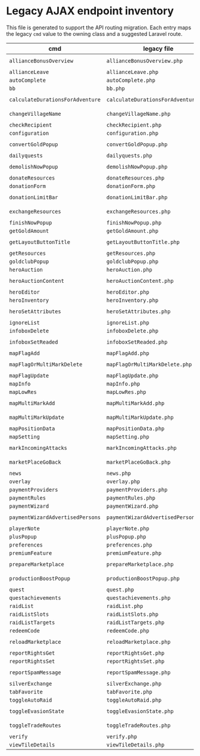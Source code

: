 # Legacy AJAX endpoint inventory

This file is generated to support the API routing migration. Each entry maps the legacy `cmd` value to the owning class and a suggested Laravel route.

| cmd | legacy file | legacy class | suggested API URI |
| --- | --- | --- | --- |
| `allianceBonusOverview` | `allianceBonusOverview.php` | `Controller\Ajax\allianceBonusOverview` | `/ajax/alliance-bonus-overview` |
| `allianceLeave` | `allianceLeave.php` | `Controller\Ajax\allianceLeave` | `/ajax/alliance-leave` |
| `autoComplete` | `autoComplete.php` | `Controller\Ajax\autoComplete` | `/ajax/auto-complete` |
| `bb` | `bb.php` | `Controller\Ajax\bb` | `/ajax/bb` |
| `calculateDurationsForAdventure` | `calculateDurationsForAdventure.php` | `Controller\Ajax\calculateDurationsForAdventure` | `/ajax/calculate-durations-for-adventure` |
| `changeVillageName` | `changeVillageName.php` | `Controller\Ajax\changeVillageName` | `/ajax/change-village-name` |
| `checkRecipient` | `checkRecipient.php` | `Controller\Ajax\checkRecipient` | `/ajax/check-recipient` |
| `configuration` | `configuration.php` | `Controller\Ajax\configuration` | `/ajax/configuration` |
| `convertGoldPopup` | `convertGoldPopup.php` | `Controller\Ajax\convertGoldPopup` | `/ajax/convert-gold-popup` |
| `dailyquests` | `dailyquests.php` | `Controller\Ajax\dailyquests` | `/ajax/dailyquests` |
| `demolishNowPopup` | `demolishNowPopup.php` | `Controller\Ajax\demolishNowPopup` | `/ajax/demolish-now-popup` |
| `donateResources` | `donateResources.php` | `Controller\Ajax\donateResources` | `/ajax/donate-resources` |
| `donationForm` | `donationForm.php` | `Controller\Ajax\donationForm` | `/ajax/donation-form` |
| `donationLimitBar` | `donationLimitBar.php` | `Controller\Ajax\donationLimitBar` | `/ajax/donation-limit-bar` |
| `exchangeResources` | `exchangeResources.php` | `Controller\Ajax\exchangeResources` | `/ajax/exchange-resources` |
| `finishNowPopup` | `finishNowPopup.php` | `Controller\Ajax\finishNowPopup` | `/ajax/finish-now-popup` |
| `getGoldAmount` | `getGoldAmount.php` | `Controller\Ajax\getGoldAmount` | `/ajax/get-gold-amount` |
| `getLayoutButtonTitle` | `getLayoutButtonTitle.php` | `Controller\Ajax\getLayoutButtonTitle` | `/ajax/get-layout-button-title` |
| `getResources` | `getResources.php` | `Controller\Ajax\getResources` | `/ajax/get-resources` |
| `goldclubPopup` | `goldclubPopup.php` | `Controller\Ajax\goldclubPopup` | `/ajax/goldclub-popup` |
| `heroAuction` | `heroAuction.php` | `Controller\Ajax\heroAuction` | `/ajax/hero-auction` |
| `heroAuctionContent` | `heroAuctionContent.php` | `Controller\Ajax\heroAuctionContent` | `/ajax/hero-auction-content` |
| `heroEditor` | `heroEditor.php` | `Controller\Ajax\heroEditor` | `/ajax/hero-editor` |
| `heroInventory` | `heroInventory.php` | `Controller\Ajax\heroInventory` | `/ajax/hero-inventory` |
| `heroSetAttributes` | `heroSetAttributes.php` | `Controller\Ajax\heroSetAttributes` | `/ajax/hero-set-attributes` |
| `ignoreList` | `ignoreList.php` | `Controller\Ajax\ignoreList` | `/ajax/ignore-list` |
| `infoboxDelete` | `infoboxDelete.php` | `Controller\Ajax\infoboxDelete` | `/ajax/infobox-delete` |
| `infoboxSetReaded` | `infoboxSetReaded.php` | `Controller\Ajax\infoboxSetReaded` | `/ajax/infobox-set-readed` |
| `mapFlagAdd` | `mapFlagAdd.php` | `Controller\Ajax\mapFlagAdd` | `/ajax/map-flag-add` |
| `mapFlagOrMultiMarkDelete` | `mapFlagOrMultiMarkDelete.php` | `Controller\Ajax\mapFlagOrMultiMarkDelete` | `/ajax/map-flag-or-multi-mark-delete` |
| `mapFlagUpdate` | `mapFlagUpdate.php` | `Controller\Ajax\mapFlagUpdate` | `/ajax/map-flag-update` |
| `mapInfo` | `mapInfo.php` | `Controller\Ajax\mapInfo` | `/ajax/map-info` |
| `mapLowRes` | `mapLowRes.php` | `Controller\Ajax\mapLowRes` | `/ajax/map-low-res` |
| `mapMultiMarkAdd` | `mapMultiMarkAdd.php` | `Controller\Ajax\mapMultiMarkAdd` | `/ajax/map-multi-mark-add` |
| `mapMultiMarkUpdate` | `mapMultiMarkUpdate.php` | `Controller\Ajax\mapMultiMarkUpdate` | `/ajax/map-multi-mark-update` |
| `mapPositionData` | `mapPositionData.php` | `Controller\Ajax\mapPositionData` | `/ajax/map-position-data` |
| `mapSetting` | `mapSetting.php` | `Controller\Ajax\mapSetting` | `/ajax/map-setting` |
| `markIncomingAttacks` | `markIncomingAttacks.php` | `Controller\Ajax\markIncomingAttacks` | `/ajax/mark-incoming-attacks` |
| `marketPlaceGoBack` | `marketPlaceGoBack.php` | `Controller\Ajax\marketPlaceGoBack` | `/ajax/market-place-go-back` |
| `news` | `news.php` | `Controller\Ajax\news` | `/ajax/news` |
| `overlay` | `overlay.php` | `Controller\Ajax\overlay` | `/ajax/overlay` |
| `paymentProviders` | `paymentProviders.php` | `Controller\Ajax\paymentProviders` | `/ajax/payment-providers` |
| `paymentRules` | `paymentRules.php` | `Controller\Ajax\paymentRules` | `/ajax/payment-rules` |
| `paymentWizard` | `paymentWizard.php` | `Controller\Ajax\paymentWizard` | `/ajax/payment-wizard` |
| `paymentWizardAdvertisedPersons` | `paymentWizardAdvertisedPersons.php` | `Controller\Ajax\paymentWizardAdvertisedPersons` | `/ajax/payment-wizard-advertised-persons` |
| `playerNote` | `playerNote.php` | `Controller\Ajax\playerNote` | `/ajax/player-note` |
| `plusPopup` | `plusPopup.php` | `Controller\Ajax\plusPopup` | `/ajax/plus-popup` |
| `preferences` | `preferences.php` | `Controller\Ajax\preferences` | `/ajax/preferences` |
| `premiumFeature` | `premiumFeature.php` | `Controller\Ajax\premiumFeature` | `/ajax/premium-feature` |
| `prepareMarketplace` | `prepareMarketplace.php` | `Controller\Ajax\prepareMarketplace` | `/ajax/prepare-marketplace` |
| `productionBoostPopup` | `productionBoostPopup.php` | `Controller\Ajax\productionBoostPopup` | `/ajax/production-boost-popup` |
| `quest` | `quest.php` | `Controller\Ajax\quest` | `/ajax/quest` |
| `questachievements` | `questachievements.php` | `Controller\Ajax\questachievements` | `/ajax/questachievements` |
| `raidList` | `raidList.php` | `Controller\Ajax\raidList` | `/ajax/raid-list` |
| `raidListSlots` | `raidListSlots.php` | `Controller\Ajax\raidListSlots` | `/ajax/raid-list-slots` |
| `raidListTargets` | `raidListTargets.php` | `Controller\Ajax\raidListTargets` | `/ajax/raid-list-targets` |
| `redeemCode` | `redeemCode.php` | `Controller\Ajax\redeemCode` | `/ajax/redeem-code` |
| `reloadMarketplace` | `reloadMarketplace.php` | `Controller\Ajax\reloadMarketplace` | `/ajax/reload-marketplace` |
| `reportRightsGet` | `reportRightsGet.php` | `Controller\Ajax\reportRightsGet` | `/ajax/report-rights-get` |
| `reportRightsSet` | `reportRightsSet.php` | `Controller\Ajax\reportRightsSet` | `/ajax/report-rights-set` |
| `reportSpamMessage` | `reportSpamMessage.php` | `Controller\Ajax\reportSpamMessage` | `/ajax/report-spam-message` |
| `silverExchange` | `silverExchange.php` | `Controller\Ajax\silverExchange` | `/ajax/silver-exchange` |
| `tabFavorite` | `tabFavorite.php` | `Controller\Ajax\tabFavorite` | `/ajax/tab-favorite` |
| `toggleAutoRaid` | `toggleAutoRaid.php` | `Controller\Ajax\toggleAutoRaid` | `/ajax/toggle-auto-raid` |
| `toggleEvasionState` | `toggleEvasionState.php` | `Controller\Ajax\toggleEvasionState` | `/ajax/toggle-evasion-state` |
| `toggleTradeRoutes` | `toggleTradeRoutes.php` | `Controller\Ajax\toggleTradeRoutes` | `/ajax/toggle-trade-routes` |
| `verify` | `verify.php` | `Controller\Ajax\verify` | `/ajax/verify` |
| `viewTileDetails` | `viewTileDetails.php` | `Controller\Ajax\viewTileDetails` | `/ajax/view-tile-details` |
